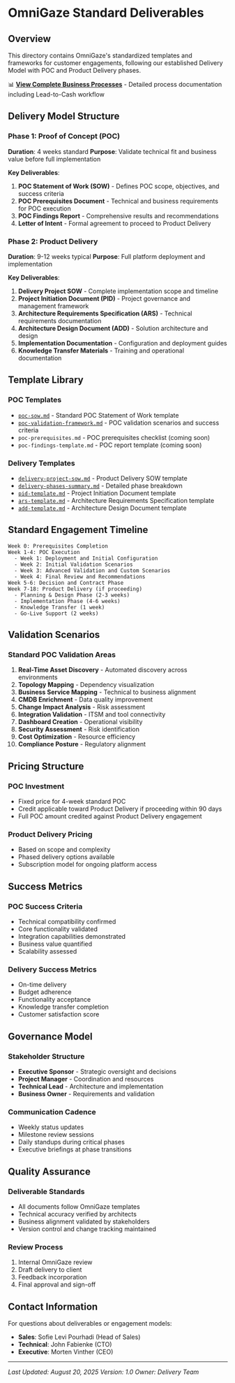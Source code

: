 # OmniGaze Standard Deliverables

## Overview
This directory contains OmniGaze's standardized templates and frameworks for customer engagements, following our established Delivery Model with POC and Product Delivery phases.

📊 **[View Complete Business Processes](../processes/)** - Detailed process documentation including Lead-to-Cash workflow

## Delivery Model Structure

### Phase 1: Proof of Concept (POC)
**Duration**: 4 weeks standard
**Purpose**: Validate technical fit and business value before full implementation

**Key Deliverables**:
1. **POC Statement of Work (SOW)** - Defines POC scope, objectives, and success criteria
2. **POC Prerequisites Document** - Technical and business requirements for POC execution
3. **POC Findings Report** - Comprehensive results and recommendations
4. **Letter of Intent** - Formal agreement to proceed to Product Delivery

### Phase 2: Product Delivery
**Duration**: 9-12 weeks typical
**Purpose**: Full platform deployment and implementation

**Key Deliverables**:
1. **Delivery Project SOW** - Complete implementation scope and timeline
2. **Project Initiation Document (PID)** - Project governance and management framework
3. **Architecture Requirements Specification (ARS)** - Technical requirements documentation
4. **Architecture Design Document (ADD)** - Solution architecture and design
5. **Implementation Documentation** - Configuration and deployment guides
6. **Knowledge Transfer Materials** - Training and operational documentation

## Template Library

### POC Templates
- [`poc-sow.md`](./poc-sow.md) - Standard POC Statement of Work template
- [`poc-validation-framework.md`](./poc-validation-framework.md) - POC validation scenarios and success criteria
- `poc-prerequisites.md` - POC prerequisites checklist (coming soon)
- `poc-findings-template.md` - POC report template (coming soon)

### Delivery Templates
- [`delivery-project-sow.md`](./delivery-project-sow.md) - Product Delivery SOW template
- [`delivery-phases-summary.md`](./delivery-phases-summary.md) - Detailed phase breakdown
- [`pid-template.md`](./pid-template.md) - Project Initiation Document template
- [`ars-template.md`](./ars-template.md) - Architecture Requirements Specification template
- [`add-template.md`](./add-template.md) - Architecture Design Document template

## Standard Engagement Timeline

```
Week 0: Prerequisites Completion
Week 1-4: POC Execution
  - Week 1: Deployment and Initial Configuration
  - Week 2: Initial Validation Scenarios
  - Week 3: Advanced Validation and Custom Scenarios
  - Week 4: Final Review and Recommendations
Week 5-6: Decision and Contract Phase
Week 7-18: Product Delivery (if proceeding)
  - Planning & Design Phase (2-3 weeks)
  - Implementation Phase (4-6 weeks)
  - Knowledge Transfer (1 week)
  - Go-Live Support (2 weeks)
```

## Validation Scenarios

### Standard POC Validation Areas
1. **Real-Time Asset Discovery** - Automated discovery across environments
2. **Topology Mapping** - Dependency visualization
3. **Business Service Mapping** - Technical to business alignment
4. **CMDB Enrichment** - Data quality improvement
5. **Change Impact Analysis** - Risk assessment
6. **Integration Validation** - ITSM and tool connectivity
7. **Dashboard Creation** - Operational visibility
8. **Security Assessment** - Risk identification
9. **Cost Optimization** - Resource efficiency
10. **Compliance Posture** - Regulatory alignment

## Pricing Structure

### POC Investment
- Fixed price for 4-week standard POC
- Credit applicable toward Product Delivery if proceeding within 90 days
- Full POC amount credited against Product Delivery engagement

### Product Delivery Pricing
- Based on scope and complexity
- Phased delivery options available
- Subscription model for ongoing platform access

## Success Metrics

### POC Success Criteria
- Technical compatibility confirmed
- Core functionality validated
- Integration capabilities demonstrated
- Business value quantified
- Scalability assessed

### Delivery Success Metrics
- On-time delivery
- Budget adherence
- Functionality acceptance
- Knowledge transfer completion
- Customer satisfaction score

## Governance Model

### Stakeholder Structure
- **Executive Sponsor** - Strategic oversight and decisions
- **Project Manager** - Coordination and resources
- **Technical Lead** - Architecture and implementation
- **Business Owner** - Requirements and validation

### Communication Cadence
- Weekly status updates
- Milestone review sessions
- Daily standups during critical phases
- Executive briefings at phase transitions

## Quality Assurance

### Deliverable Standards
- All documents follow OmniGaze templates
- Technical accuracy verified by architects
- Business alignment validated by stakeholders
- Version control and change tracking maintained

### Review Process
1. Internal OmniGaze review
2. Draft delivery to client
3. Feedback incorporation
4. Final approval and sign-off

## Contact Information

For questions about deliverables or engagement models:
- **Sales**: Sofie Levi Pourhadi (Head of Sales)
- **Technical**: John Fabienke (CTO)
- **Executive**: Morten Vinther (CEO)

---

*Last Updated: August 20, 2025*
*Version: 1.0*
*Owner: Delivery Team*